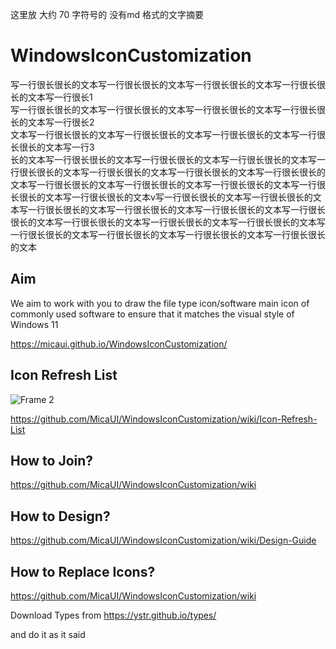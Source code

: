 这里放 大约 70 字符号的 没有md 格式的文字摘要 
       
             
      
                                           
# WindowsIconCustomization

写一行很长很长的文本写一行很长很长的文本写一行很长很长的文本写一行很长很长的文本写一行很长1  
写一行很长很长的文本写一行很长很长的文本写一行很长很长的文本写一行很长很长的文本写一行很长2  
文本写一行很长很长的文本写一行很长很长的文本写一行很长很长的文本写一行很长很长的文本写一行3  
长的文本写一行很长很长的文本写一行很长很长的文本写一行很长很长的文本写一行很长很长的文本写一行很长很长的文本写一行很长很长的文本写一行很长很长的文本写一行很长很长的文本写一行很长很长的文本写一行很长很长的文本写一行很长很长的文本写一行很长很长的文本v写一行很长很长的文本写一行很长很长的文本写一行很长很长的文本写一行很长很长的文本写一行很长很长的文本写一行很长很长的文本写一行很长很长的文本写一行很长很长的文本写一行很长很长的文本写一行很长很长的文本写一行很长很长的文本写一行很长很长的文本写一行很长很长的文本

## Aim

We aim to work with you to draw the file type icon/software main icon of commonly used software to ensure that it matches the visual style of Windows 11

https://micaui.github.io/WindowsIconCustomization/

## Icon Refresh List

![Frame 2](https://github.com/MicaUI/WindowsIconCustomization/assets/6630660/d1918e01-0638-4fb2-9a13-b596070a6b6a)

https://github.com/MicaUI/WindowsIconCustomization/wiki/Icon-Refresh-List

## How to Join?

https://github.com/MicaUI/WindowsIconCustomization/wiki

## How to Design?

https://github.com/MicaUI/WindowsIconCustomization/wiki/Design-Guide

## How to Replace Icons?

https://github.com/MicaUI/WindowsIconCustomization/wiki

Download Types from
https://ystr.github.io/types/

and do it as it said

